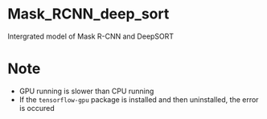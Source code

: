 # Mask_RCNN_deep_sort
Intergrated model of Mask R-CNN and DeepSORT
# Note
* GPU running is slower than CPU running
* If the `tensorflow-gpu` package is installed and then uninstalled, the error is occured
